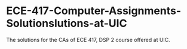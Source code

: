 # ECE-417-Computer-Assignments-Solutionslutions-at-UIC
The solutions for the CAs of ECE 417, DSP 2 course offered at UIC.
